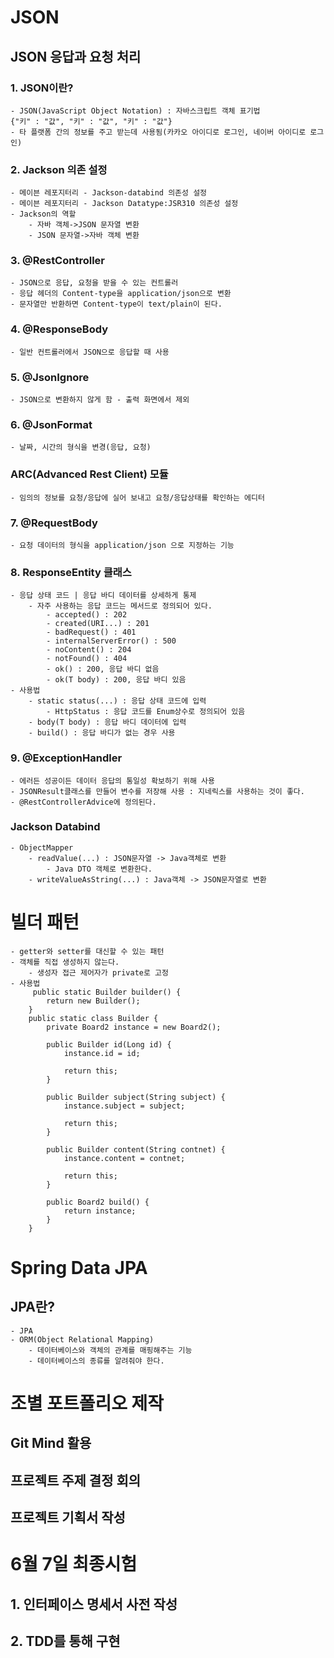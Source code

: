 # JSON
## JSON 응답과 요청 처리
### 1. JSON이란?
    - JSON(JavaScript Object Notation) : 자바스크립트 객체 표기법
    {"키" : "값", "키" : "값", "키" : "값"}
    - 타 플랫폼 간의 정보를 주고 받는데 사용됨(카카오 아이디로 로그인, 네이버 아이디로 로그인)
### 2. Jackson 의존 설정
    - 메이븐 레포지터리 - Jackson-databind 의존성 설정
    - 메이븐 레포지터리 - Jackson Datatype:JSR310 의존성 설정
    - Jackson의 역할
        - 자바 객체->JSON 문자열 변환
        - JSON 문자열->자바 객체 변환
### 3. @RestController
    - JSON으로 응답, 요청을 받을 수 있는 컨트롤러
    - 응답 헤더의 Content-type을 application/json으로 변환
    - 문자열만 반환하면 Content-type이 text/plain이 된다.
### 4. @ResponseBody 
    - 일반 컨트롤러에서 JSON으로 응답할 때 사용 
### 5. @JsonIgnore
    - JSON으로 변환하지 않게 함 - 출력 화면에서 제외
### 6. @JsonFormat
    - 날짜, 시간의 형식을 변경(응답, 요청)
### ARC(Advanced Rest Client) 모듈
    - 임의의 정보를 요청/응답에 실어 보내고 요청/응답상태를 확인하는 에디터
### 7. @RequestBody
    - 요청 데이터의 형식을 application/json 으로 지정하는 기능
### 8. ResponseEntity 클래스
    - 응답 상태 코드 | 응답 바디 데이터를 상세하게 통제
        - 자주 사용하는 응답 코드는 메서드로 정의되어 있다.
            - accepted() : 202
            - created(URI...) : 201
            - badRequest() : 401
            - internalServerError() : 500
            - noContent() : 204
            - notFound() : 404
            - ok() : 200, 응답 바디 없음
            - ok(T body) : 200, 응답 바디 있음 
    - 사용법
        - static status(...) : 응답 상태 코드에 입력
            - HttpStatus : 응답 코드를 Enum상수로 정의되어 있음
        - body(T body) : 응답 바디 데이터에 입력
        - build() : 응답 바디가 없는 경우 사용
### 9. @ExceptionHandler
    - 에러든 성공이든 데이터 응답의 통일성 확보하기 위해 사용
    - JSONResult클래스를 만들어 변수를 저장해 사용 : 지네릭스를 사용하는 것이 좋다.
    - @RestControllerAdvice에 정의된다.
### Jackson Databind
    - ObjectMapper
        - readValue(...) : JSON문자열 -> Java객체로 변환
            - Java DTO 객체로 변환한다.
        - writeValueAsString(...) : Java객체 -> JSON문자열로 변환

# 빌더 패턴
    - getter와 setter를 대신할 수 있는 패턴
    - 객체를 직접 생성하지 않는다.
        - 생성자 접근 제어자가 private로 고정
    - 사용법
         public static Builder builder() {
            return new Builder();
        }
        public static class Builder {
            private Board2 instance = new Board2();

            public Builder id(Long id) {
                instance.id = id;

                return this;
            }

            public Builder subject(String subject) {
                instance.subject = subject;

                return this;
            }

            public Builder content(String contnet) {
                instance.content = contnet;

                return this;
            }

            public Board2 build() {
                return instance;
            }
        }
    
# Spring Data JPA
## JPA란?
    - JPA
    - ORM(Object Relational Mapping)
        - 데이터베이스와 객체의 관계를 매핑해주는 기능
        - 데이터베이스의 종류를 알려줘야 한다.





# 조별 포트폴리오 제작
## Git Mind 활용
## 프로젝트 주제 결정 회의
## 프로젝트 기획서 작성

# 6월 7일 최종시험
## 1. 인터페이스 명세서 사전 작성
## 2. TDD를 통해 구현
